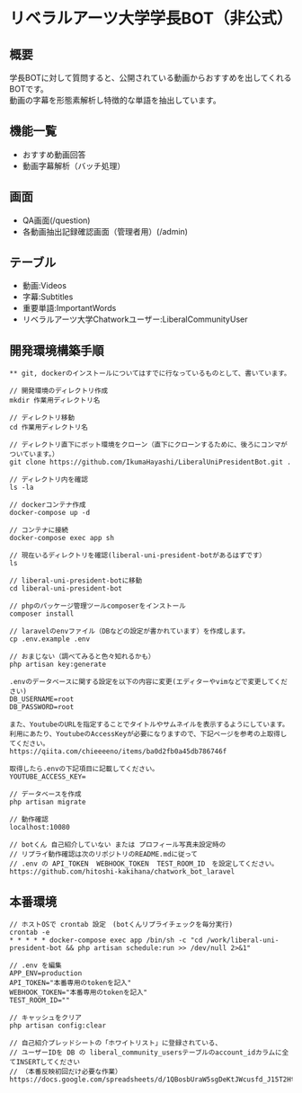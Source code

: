 # リベラルアーツ大学学長BOT（非公式）
## 概要
学長BOTに対して質問すると、公開されている動画からおすすめを出してくれるBOTです。  
動画の字幕を形態素解析し特徴的な単語を抽出しています。

## 機能一覧
- おすすめ動画回答
- 動画字幕解析（バッチ処理）

## 画面
- QA画面(/question)
- 各動画抽出記録確認画面（管理者用）(/admin)

## テーブル
- 動画:Videos
- 字幕:Subtitles
- 重要単語:ImportantWords
- リベラルアーツ大学Chatworkユーザー:LiberalCommunityUser

## 開発環境構築手順
```
** git, dockerのインストールについてはすでに行なっているものとして、書いています。

// 開発環境のディレクトリ作成
mkdir 作業用ディレクトリ名

// ディレクトリ移動
cd 作業用ディレクトリ名

// ディレクトリ直下にボット環境をクローン（直下にクローンするために、後ろにコンマがついています。）
git clone https://github.com/IkumaHayashi/LiberalUniPresidentBot.git .

// ディレクトリ内を確認
ls -la

// dockerコンテナ作成
docker-compose up -d

// コンテナに接続
docker-compose exec app sh

// 現在いるディレクトリを確認(liberal-uni-president-botがあるはずです）
ls

// liberal-uni-president-botに移動
cd liberal-uni-president-bot

// phpのパッケージ管理ツールcomposerをインストール
composer install

// laravelのenvファイル（DBなどの設定が書かれています）を作成します。
cp .env.example .env

// おまじない（調べてみると色々知れるかも）
php artisan key:generate

.envのデータベースに関する設定を以下の内容に変更(エディターやvimなどで変更してください)
DB_USERNAME=root
DB_PASSWORD=root

また、YoutubeのURLを指定することでタイトルやサムネイルを表示するようにしています。
利用にあたり、YoutubeのAccessKeyが必要になりますので、下記ページを参考の上取得してください。
https://qiita.com/chieeeeno/items/ba0d2fb0a45db786746f

取得したら.envの下記項目に記載してください。
YOUTUBE_ACCESS_KEY=

// データベースを作成
php artisan migrate

// 動作確認
localhost:10080

// botくん 自己紹介していない または プロフィール写真未設定時の
// リプライ動作確認は次のリポジトリのREADME.mdに従って
// .env の API_TOKEN  WEBHOOK_TOKEN  TEST_ROOM_ID　を設定してください。
https://github.com/hitoshi-kakihana/chatwork_bot_laravel
```

## 本番環境
```
// ホストOSで crontab 設定　(botくんリプライチェックを毎分実行)
crontab -e
* * * * * docker-compose exec app /bin/sh -c "cd /work/liberal-uni-president-bot && php artisan schedule:run >> /dev/null 2>&1"

// .env を編集
APP_ENV=production
API_TOKEN="本番専用のtokenを記入"
WEBHOOK_TOKEN="本番専用のtokenを記入"
TEST_ROOM_ID=""

// キャッシュをクリア
php artisan config:clear

// 自己紹介プレッドシートの「ホワイトリスト」に登録されている、
// ユーザーIDを DB の liberal_community_usersテーブルのaccount_idカラムに全てINSERTしてください 
// （本番反映初回だけ必要な作業）
https://docs.google.com/spreadsheets/d/1QBosbUraW5sgDeKtJWcusfd_J15T2Htz5KN5KbauoHk/edit#gid=1820809320
```